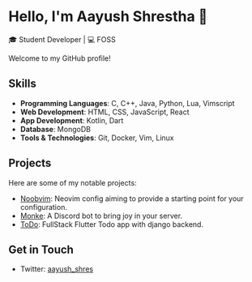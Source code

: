 # Hello, I'm Aayush Shrestha 👋

🎓 Student Developer | 💻 FOSS

Welcome to my GitHub profile!

## Skills

- **Programming Languages**: C, C++, Java, Python, Lua, Vimscript
- **Web Development**: HTML, CSS, JavaScript, React
- **App Development**: Kotlin, Dart
- **Database**: MongoDB
- **Tools & Technologies**: Git, Docker, Vim, Linux

## Projects

Here are some of my notable projects:

- [Noobvim](https://github.com/aayushshres/Noobvim): Neovim config aiming to provide a starting point for your configuration.
- [Monke](https://github.com/aayushshres/Monke-Discord-Bot): A Discord bot to bring joy in your server.
- [ToDo](https://github.com/aayushshres/ToDo): FullStack Flutter Todo app with django backend.

## Get in Touch

- Twitter: [aayush_shres](https://twitter.com/aayush_shres)
